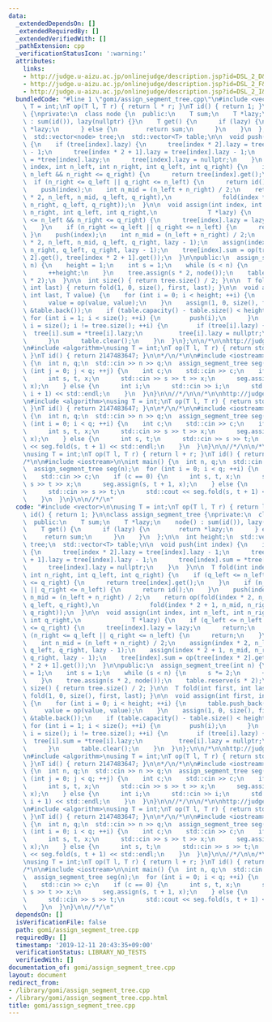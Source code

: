 ```yaml
---
data:
  _extendedDependsOn: []
  _extendedRequiredBy: []
  _extendedVerifiedWith: []
  _pathExtension: cpp
  _verificationStatusIcon: ':warning:'
  attributes:
    links:
    - http://judge.u-aizu.ac.jp/onlinejudge/description.jsp?id=DSL_2_D&lang=ja
    - http://judge.u-aizu.ac.jp/onlinejudge/description.jsp?id=DSL_2_F&lang=ja
    - http://judge.u-aizu.ac.jp/onlinejudge/description.jsp?id=DSL_2_I&lang=ja
  bundledCode: "#line 1 \"gomi/assign_segment_tree.cpp\"\n#include <vector>\n\nusing\
    \ T = int;\nT op(T l, T r) { return l * r; }\nT id() { return 1; }\n\nclass assign_segment_tree\
    \ {\nprivate:\n  class node {\n  public:\n    T sum;\n    T *lazy;\n    node()\
    \ : sum(id()), lazy(nullptr) {}\n    T get() {\n      if (lazy) {\n        return\
    \ *lazy;\n      } else {\n        return sum;\n      }\n    }\n  };\n\n  int height;\n\
    \  std::vector<node> tree;\n  std::vector<T> table;\n\n  void push(int index)\
    \ {\n    if (tree[index].lazy) {\n      tree[index * 2].lazy = tree[index].lazy\
    \ - 1;\n      tree[index * 2 + 1].lazy = tree[index].lazy - 1;\n      tree[index].sum\
    \ = *tree[index].lazy;\n      tree[index].lazy = nullptr;\n    }\n  }\n\n  T fold(int\
    \ index, int n_left, int n_right, int q_left, int q_right) {\n    if (q_left <=\
    \ n_left && n_right <= q_right) {\n      return tree[index].get();\n    }\n  \
    \  if (n_right <= q_left || q_right <= n_left) {\n      return id();\n    }\n\
    \    push(index);\n    int n_mid = (n_left + n_right) / 2;\n    return op(fold(index\
    \ * 2, n_left, n_mid, q_left, q_right),\n              fold(index * 2 + 1, n_mid,\
    \ n_right, q_left, q_right));\n  }\n\n  void assign(int index, int n_left, int\
    \ n_right, int q_left, int q_right,\n              T *lazy) {\n    if (q_left\
    \ <= n_left && n_right <= q_right) {\n      tree[index].lazy = lazy;\n      return;\n\
    \    }\n    if (n_right <= q_left || q_right <= n_left) {\n      return;\n   \
    \ }\n    push(index);\n    int n_mid = (n_left + n_right) / 2;\n    assign(index\
    \ * 2, n_left, n_mid, q_left, q_right, lazy - 1);\n    assign(index * 2 + 1, n_mid,\
    \ n_right, q_left, q_right, lazy - 1);\n    tree[index].sum = op(tree[index *\
    \ 2].get(), tree[index * 2 + 1].get());\n  }\n\npublic:\n  assign_segment_tree(int\
    \ n) {\n    height = 1;\n    int s = 1;\n    while (s < n) {\n      s *= 2;\n\
    \      ++height;\n    }\n    tree.assign(s * 2, node());\n    table.reserve(s\
    \ * 2);\n  }\n\n  int size() { return tree.size() / 2; }\n\n  T fold(int first,\
    \ int last) { return fold(1, 0, size(), first, last); }\n\n  void assign(int first,\
    \ int last, T value) {\n    for (int i = 0; i < height; ++i) {\n      table.push_back(value);\n\
    \      value = op(value, value);\n    }\n    assign(1, 0, size(), first, last,\
    \ &table.back());\n    if (table.capacity() - table.size() < height) {\n     \
    \ for (int i = 1; i < size(); ++i) {\n        push(i);\n      }\n      for (int\
    \ i = size(); i != tree.size(); ++i) {\n        if (tree[i].lazy) {\n        \
    \  tree[i].sum = *tree[i].lazy;\n          tree[i].lazy = nullptr;\n        }\n\
    \      }\n      table.clear();\n    }\n  }\n};\n\n/*\n\nhttp://judge.u-aizu.ac.jp/onlinejudge/description.jsp?id=DSL_2_D&lang=ja\n\
    \n#include <algorithm>\nusing T = int;\nT op(T l, T r) { return std::min(l, r);\
    \ }\nT id() { return 2147483647; }\n\n*/\n/*\n\n#include <iostream>\n\nint main()\
    \ {\n  int n, q;\n  std::cin >> n >> q;\n  assign_segment_tree seg(n);\n  for\
    \ (int j = 0; j < q; ++j) {\n    int c;\n    std::cin >> c;\n    if (c == 0) {\n\
    \      int s, t, x;\n      std::cin >> s >> t >> x;\n      seg.assign(s, t + 1,\
    \ x);\n    } else {\n      int i;\n      std::cin >> i;\n      std::cout << seg.fold(i,\
    \ i + 1) << std::endl;\n    }\n  }\n}\n\n//*/\n\n/*\n\nhttp://judge.u-aizu.ac.jp/onlinejudge/description.jsp?id=DSL_2_F&lang=ja\n\
    \n#include <algorithm>\nusing T = int;\nT op(T l, T r) { return std::min(l, r);\
    \ }\nT id() { return 2147483647; }\n\n*/\n/*\n\n#include <iostream>\n\nint main()\
    \ {\n  int n, q;\n  std::cin >> n >> q;\n  assign_segment_tree seg(n);\n  for\
    \ (int i = 0; i < q; ++i) {\n    int c;\n    std::cin >> c;\n    if (c == 0) {\n\
    \      int s, t, x;\n      std::cin >> s >> t >> x;\n      seg.assign(s, t + 1,\
    \ x);\n    } else {\n      int s, t;\n      std::cin >> s >> t;\n      std::cout\
    \ << seg.fold(s, t + 1) << std::endl;\n    }\n  }\n}\n\n//*/\n\n/*\n\nhttp://judge.u-aizu.ac.jp/onlinejudge/description.jsp?id=DSL_2_I&lang=ja\n\
    \nusing T = int;\nT op(T l, T r) { return l + r; }\nT id() { return 0; }\n\n*/\n\
    /*\n\n#include <iostream>\n\nint main() {\n  int n, q;\n  std::cin >> n >> q;\n\
    \  assign_segment_tree seg(n);\n  for (int i = 0; i < q; ++i) {\n    int c;\n\
    \    std::cin >> c;\n    if (c == 0) {\n      int s, t, x;\n      std::cin >>\
    \ s >> t >> x;\n      seg.assign(s, t + 1, x);\n    } else {\n      int s, t;\n\
    \      std::cin >> s >> t;\n      std::cout << seg.fold(s, t + 1) << std::endl;\n\
    \    }\n  }\n}\n\n//*/\n"
  code: "#include <vector>\n\nusing T = int;\nT op(T l, T r) { return l * r; }\nT\
    \ id() { return 1; }\n\nclass assign_segment_tree {\nprivate:\n  class node {\n\
    \  public:\n    T sum;\n    T *lazy;\n    node() : sum(id()), lazy(nullptr) {}\n\
    \    T get() {\n      if (lazy) {\n        return *lazy;\n      } else {\n   \
    \     return sum;\n      }\n    }\n  };\n\n  int height;\n  std::vector<node>\
    \ tree;\n  std::vector<T> table;\n\n  void push(int index) {\n    if (tree[index].lazy)\
    \ {\n      tree[index * 2].lazy = tree[index].lazy - 1;\n      tree[index * 2\
    \ + 1].lazy = tree[index].lazy - 1;\n      tree[index].sum = *tree[index].lazy;\n\
    \      tree[index].lazy = nullptr;\n    }\n  }\n\n  T fold(int index, int n_left,\
    \ int n_right, int q_left, int q_right) {\n    if (q_left <= n_left && n_right\
    \ <= q_right) {\n      return tree[index].get();\n    }\n    if (n_right <= q_left\
    \ || q_right <= n_left) {\n      return id();\n    }\n    push(index);\n    int\
    \ n_mid = (n_left + n_right) / 2;\n    return op(fold(index * 2, n_left, n_mid,\
    \ q_left, q_right),\n              fold(index * 2 + 1, n_mid, n_right, q_left,\
    \ q_right));\n  }\n\n  void assign(int index, int n_left, int n_right, int q_left,\
    \ int q_right,\n              T *lazy) {\n    if (q_left <= n_left && n_right\
    \ <= q_right) {\n      tree[index].lazy = lazy;\n      return;\n    }\n    if\
    \ (n_right <= q_left || q_right <= n_left) {\n      return;\n    }\n    push(index);\n\
    \    int n_mid = (n_left + n_right) / 2;\n    assign(index * 2, n_left, n_mid,\
    \ q_left, q_right, lazy - 1);\n    assign(index * 2 + 1, n_mid, n_right, q_left,\
    \ q_right, lazy - 1);\n    tree[index].sum = op(tree[index * 2].get(), tree[index\
    \ * 2 + 1].get());\n  }\n\npublic:\n  assign_segment_tree(int n) {\n    height\
    \ = 1;\n    int s = 1;\n    while (s < n) {\n      s *= 2;\n      ++height;\n\
    \    }\n    tree.assign(s * 2, node());\n    table.reserve(s * 2);\n  }\n\n  int\
    \ size() { return tree.size() / 2; }\n\n  T fold(int first, int last) { return\
    \ fold(1, 0, size(), first, last); }\n\n  void assign(int first, int last, T value)\
    \ {\n    for (int i = 0; i < height; ++i) {\n      table.push_back(value);\n \
    \     value = op(value, value);\n    }\n    assign(1, 0, size(), first, last,\
    \ &table.back());\n    if (table.capacity() - table.size() < height) {\n     \
    \ for (int i = 1; i < size(); ++i) {\n        push(i);\n      }\n      for (int\
    \ i = size(); i != tree.size(); ++i) {\n        if (tree[i].lazy) {\n        \
    \  tree[i].sum = *tree[i].lazy;\n          tree[i].lazy = nullptr;\n        }\n\
    \      }\n      table.clear();\n    }\n  }\n};\n\n/*\n\nhttp://judge.u-aizu.ac.jp/onlinejudge/description.jsp?id=DSL_2_D&lang=ja\n\
    \n#include <algorithm>\nusing T = int;\nT op(T l, T r) { return std::min(l, r);\
    \ }\nT id() { return 2147483647; }\n\n*/\n/*\n\n#include <iostream>\n\nint main()\
    \ {\n  int n, q;\n  std::cin >> n >> q;\n  assign_segment_tree seg(n);\n  for\
    \ (int j = 0; j < q; ++j) {\n    int c;\n    std::cin >> c;\n    if (c == 0) {\n\
    \      int s, t, x;\n      std::cin >> s >> t >> x;\n      seg.assign(s, t + 1,\
    \ x);\n    } else {\n      int i;\n      std::cin >> i;\n      std::cout << seg.fold(i,\
    \ i + 1) << std::endl;\n    }\n  }\n}\n\n//*/\n\n/*\n\nhttp://judge.u-aizu.ac.jp/onlinejudge/description.jsp?id=DSL_2_F&lang=ja\n\
    \n#include <algorithm>\nusing T = int;\nT op(T l, T r) { return std::min(l, r);\
    \ }\nT id() { return 2147483647; }\n\n*/\n/*\n\n#include <iostream>\n\nint main()\
    \ {\n  int n, q;\n  std::cin >> n >> q;\n  assign_segment_tree seg(n);\n  for\
    \ (int i = 0; i < q; ++i) {\n    int c;\n    std::cin >> c;\n    if (c == 0) {\n\
    \      int s, t, x;\n      std::cin >> s >> t >> x;\n      seg.assign(s, t + 1,\
    \ x);\n    } else {\n      int s, t;\n      std::cin >> s >> t;\n      std::cout\
    \ << seg.fold(s, t + 1) << std::endl;\n    }\n  }\n}\n\n//*/\n\n/*\n\nhttp://judge.u-aizu.ac.jp/onlinejudge/description.jsp?id=DSL_2_I&lang=ja\n\
    \nusing T = int;\nT op(T l, T r) { return l + r; }\nT id() { return 0; }\n\n*/\n\
    /*\n\n#include <iostream>\n\nint main() {\n  int n, q;\n  std::cin >> n >> q;\n\
    \  assign_segment_tree seg(n);\n  for (int i = 0; i < q; ++i) {\n    int c;\n\
    \    std::cin >> c;\n    if (c == 0) {\n      int s, t, x;\n      std::cin >>\
    \ s >> t >> x;\n      seg.assign(s, t + 1, x);\n    } else {\n      int s, t;\n\
    \      std::cin >> s >> t;\n      std::cout << seg.fold(s, t + 1) << std::endl;\n\
    \    }\n  }\n}\n\n//*/\n"
  dependsOn: []
  isVerificationFile: false
  path: gomi/assign_segment_tree.cpp
  requiredBy: []
  timestamp: '2019-12-11 20:43:35+09:00'
  verificationStatus: LIBRARY_NO_TESTS
  verifiedWith: []
documentation_of: gomi/assign_segment_tree.cpp
layout: document
redirect_from:
- /library/gomi/assign_segment_tree.cpp
- /library/gomi/assign_segment_tree.cpp.html
title: gomi/assign_segment_tree.cpp
---
```

